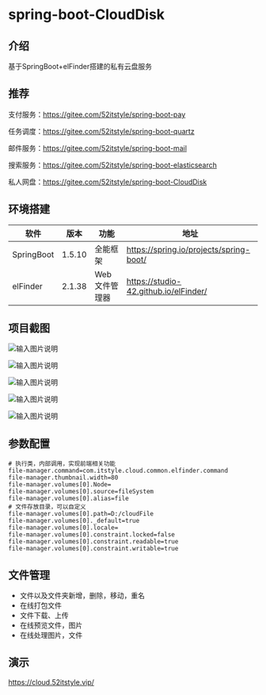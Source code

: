 # spring-boot-CloudDisk

## 介绍 

基于SpringBoot+elFinder搭建的私有云盘服务

## 推荐

支付服务：https://gitee.com/52itstyle/spring-boot-pay

任务调度：https://gitee.com/52itstyle/spring-boot-quartz

邮件服务：https://gitee.com/52itstyle/spring-boot-mail

搜索服务：https://gitee.com/52itstyle/spring-boot-elasticsearch

私人网盘：https://gitee.com/52itstyle/spring-boot-CloudDisk

## 环境搭建

| 软件 | 版本  | 功能|   地址|
| ---- | ----- |----- |----- |
|   SpringBoot|  1.5.10 |  全能框架   | https://spring.io/projects/spring-boot/  |
|   elFinder| 2.1.38 |  Web文件管理器|  https://studio-42.github.io/elFinder/ |


## 项目截图

![输入图片说明](https://images.gitee.com/uploads/images/2019/0412/213748_a783eade_87650.png "1.png")

![输入图片说明](https://images.gitee.com/uploads/images/2019/0412/213754_5f32d179_87650.png "2.png")

![输入图片说明](https://images.gitee.com/uploads/images/2019/0412/213759_a38c9c5c_87650.png "3.png")

![输入图片说明](https://images.gitee.com/uploads/images/2019/0412/213807_ec5dc9f8_87650.png "4.png")

![输入图片说明](https://images.gitee.com/uploads/images/2019/0412/213816_5bf1828e_87650.png "5.png")

## 参数配置


```
# 执行类，内部调用，实现前端相关功能
file-manager.command=com.itstyle.cloud.common.elfinder.command
file-manager.thumbnail.width=80
file-manager.volumes[0].Node=
file-manager.volumes[0].source=fileSystem
file-manager.volumes[0].alias=file
# 文件存放目录，可以自定义
file-manager.volumes[0].path=D:/cloudFile
file-manager.volumes[0]._default=true
file-manager.volumes[0].locale=
file-manager.volumes[0].constraint.locked=false
file-manager.volumes[0].constraint.readable=true
file-manager.volumes[0].constraint.writable=true
```


## 文件管理

- 文件以及文件夹新增，删除，移动，重名
- 在线打包文件
- 文件下载、上传 
- 在线预览文件，图片
- 在线处理图片，文件

## 演示

 
https://cloud.52itstyle.vip/
 

